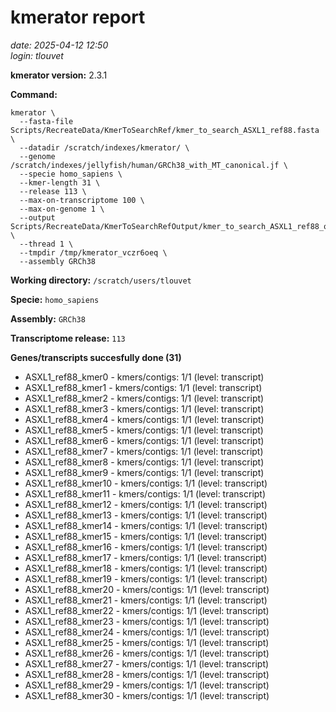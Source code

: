 # kmerator report
*date: 2025-04-12 12:50*  
*login: tlouvet*

**kmerator version:** 2.3.1

**Command:**

```
kmerator \
  --fasta-file Scripts/RecreateData/KmerToSearchRef/kmer_to_search_ASXL1_ref88.fasta \
  --datadir /scratch/indexes/kmerator/ \
  --genome /scratch/indexes/jellyfish/human/GRCh38_with_MT_canonical.jf \
  --specie homo_sapiens \
  --kmer-length 31 \
  --release 113 \
  --max-on-transcriptome 100 \
  --max-on-genome 1 \
  --output Scripts/RecreateData/KmerToSearchRefOutput/kmer_to_search_ASXL1_ref88_output \
  --thread 1 \
  --tmpdir /tmp/kmerator_vczr6oeq \
  --assembly GRCh38
```

**Working directory:** `/scratch/users/tlouvet`

**Specie:** `homo_sapiens`

**Assembly:** `GRCh38`

**Transcriptome release:** `113`

**Genes/transcripts succesfully done (31)**

- ASXL1_ref88_kmer0 - kmers/contigs: 1/1 (level: transcript)
- ASXL1_ref88_kmer1 - kmers/contigs: 1/1 (level: transcript)
- ASXL1_ref88_kmer2 - kmers/contigs: 1/1 (level: transcript)
- ASXL1_ref88_kmer3 - kmers/contigs: 1/1 (level: transcript)
- ASXL1_ref88_kmer4 - kmers/contigs: 1/1 (level: transcript)
- ASXL1_ref88_kmer5 - kmers/contigs: 1/1 (level: transcript)
- ASXL1_ref88_kmer6 - kmers/contigs: 1/1 (level: transcript)
- ASXL1_ref88_kmer7 - kmers/contigs: 1/1 (level: transcript)
- ASXL1_ref88_kmer8 - kmers/contigs: 1/1 (level: transcript)
- ASXL1_ref88_kmer9 - kmers/contigs: 1/1 (level: transcript)
- ASXL1_ref88_kmer10 - kmers/contigs: 1/1 (level: transcript)
- ASXL1_ref88_kmer11 - kmers/contigs: 1/1 (level: transcript)
- ASXL1_ref88_kmer12 - kmers/contigs: 1/1 (level: transcript)
- ASXL1_ref88_kmer13 - kmers/contigs: 1/1 (level: transcript)
- ASXL1_ref88_kmer14 - kmers/contigs: 1/1 (level: transcript)
- ASXL1_ref88_kmer15 - kmers/contigs: 1/1 (level: transcript)
- ASXL1_ref88_kmer16 - kmers/contigs: 1/1 (level: transcript)
- ASXL1_ref88_kmer17 - kmers/contigs: 1/1 (level: transcript)
- ASXL1_ref88_kmer18 - kmers/contigs: 1/1 (level: transcript)
- ASXL1_ref88_kmer19 - kmers/contigs: 1/1 (level: transcript)
- ASXL1_ref88_kmer20 - kmers/contigs: 1/1 (level: transcript)
- ASXL1_ref88_kmer21 - kmers/contigs: 1/1 (level: transcript)
- ASXL1_ref88_kmer22 - kmers/contigs: 1/1 (level: transcript)
- ASXL1_ref88_kmer23 - kmers/contigs: 1/1 (level: transcript)
- ASXL1_ref88_kmer24 - kmers/contigs: 1/1 (level: transcript)
- ASXL1_ref88_kmer25 - kmers/contigs: 1/1 (level: transcript)
- ASXL1_ref88_kmer26 - kmers/contigs: 1/1 (level: transcript)
- ASXL1_ref88_kmer27 - kmers/contigs: 1/1 (level: transcript)
- ASXL1_ref88_kmer28 - kmers/contigs: 1/1 (level: transcript)
- ASXL1_ref88_kmer29 - kmers/contigs: 1/1 (level: transcript)
- ASXL1_ref88_kmer30 - kmers/contigs: 1/1 (level: transcript)
